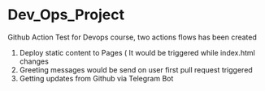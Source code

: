 # Dev_Ops_Project

Github Action Test for Devops course, two actions flows has been created
1. Deploy static content to Pages ( It would be triggered while index.html changes
2. Greeting messages would be send on user first pull request triggered
3. Getting updates from Github via Telegram Bot
